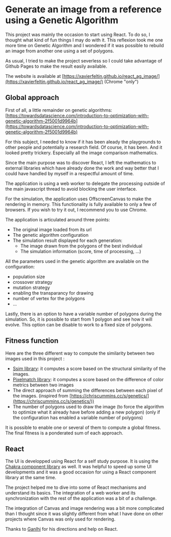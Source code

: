 # Generate an image from a reference using a Genetic Algorithm

This project was mainly the occasion to start using React. To do so, I thought what kind of fun things I may do with it.
This reflexion took me one more time on Genetic Algorithm and I wondered if it was possible to rebuild an image from another one using a set of polygons.
 
As usual, I tried to make the project severless so I could take advantage of Github Pages to make the result easily available.

The website is available at [https://xavierfeltin.github.io/react_ag_image/](https://xavierfeltin.github.io/react_ag_image/) (Chrome "only")

## Global approach

First of all, a little remainder on genetic algorithms: [https://towardsdatascience.com/introduction-to-optimization-with-genetic-algorithm-2f5001d9964b](https://towardsdatascience.com/introduction-to-optimization-with-genetic-algorithm-2f5001d9964b)

For this subject, I needed to know if it has been aleady the playgrounds to other people and potentially a research field. Of course, it has been.
And it looked pretty trickery. Especially all the image comparison mathematics.

Since the main purpose was to discover React, I left the mathematics to external libraries which have already done the work and way better that I could have handled by myself in a respectful amount of time.

The application is using a web worker to delegate the processing outside of the main javascript thread to avoid blocking the user interface.

For the simulation, the application uses OffscreenCanvas to make the rendering in memory. This functionality is fully available to only a few of browsers. If you wish to try it out, I recommend you to use Chrome.

The application is articulated around three points:
- The original image loaded from its url
- The genetic algorithm configuration
- The simulation result displayed for each generation:
  - The image drawn from the polygons of the best individual
  - The simulation information (score, time of processing, ...)

All the parameters used in the genetic algorithm are available on the configuration:
- population size
- crossover strategy
- mutation strategy
- enabling the transparancy for drawing
- number of vertex for the polygons
- ...

Lastly, there is an option to have a variable number of polygons during the simulation. So, it is possible to start from 1 polygon and see how it will evolve.
This option can be disable to work to a fixed size of polygons.

## Fitness function
Here are the three different way to compute the similarity between two images used in this project :
- [Ssim library](https://github.com/obartra/ssim): it computes a score based on the structural similarity of the images.
- [Pixelmatch library](https://github.com/mapbox/pixelmatch): it computes a score based on the difference of color metrics between two images 
- The direct approach of summing the differences between each pixel of the images. (inspired from [https://chriscummins.cc/s/genetics/](https://chriscummins.cc/s/genetics/))
- The number of polygons used to draw the image (to force the algorithm to optimize what it already have before adding a new polygon) (only if the configuration has enabled a variable number of polygons)

It is possible to enable one or several of them to compute a  global fitness. The final fitness is a ponderated sum of each approach.

## React
The UI is developped using React for a self study purpose.
It is using the [Chakra component library](https://chakra-ui.com) as well. It was helpful to speed up some UI developments and it was a good occasion for using a React component library at the same time.

The project helped me to dive into some of React mechanisms and understand its basics. The integration of a web worker and its synchronization with the rest of the application was a bit of a challenge.

The integration of Canvas and image rendering was a bit more complicated than I thought since it was slightly different from what I have done on other projects where Canvas was only used for rendering.

Thanks to [Ganlhi](https://github.com/ganlhi) for his directions and help on React.
